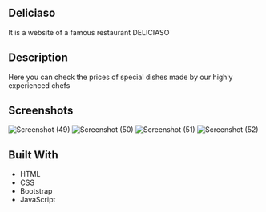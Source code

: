 ## Deliciaso
It is a website of a famous restaurant DELICIASO 

## Description
Here you can check the prices of special dishes made by our highly experienced chefs

## Screenshots

![Screenshot (49)](https://user-images.githubusercontent.com/107869522/218397389-439ddbe6-e07c-4561-b012-e77db931993d.png)
![Screenshot (50)](https://user-images.githubusercontent.com/107869522/218397338-374f4b4f-8157-4c2d-b401-d67dab7b1e60.png)
![Screenshot (51)](https://user-images.githubusercontent.com/107869522/218397409-50d6c2b2-8a05-4cd5-9d21-fe52d112cdbd.png)
![Screenshot (52)](https://user-images.githubusercontent.com/107869522/218397420-106c24e6-cbf6-4706-a56e-ee255fe8a771.png)

## Built With
* HTML
* CSS
* Bootstrap
* JavaScript
